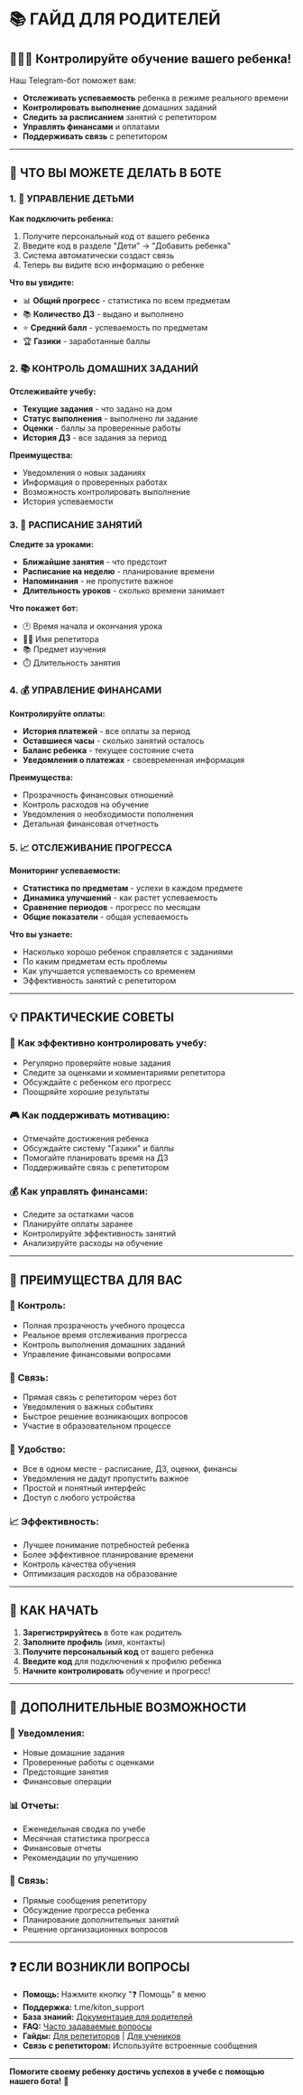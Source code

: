 # 📚 ГАЙД ДЛЯ РОДИТЕЛЕЙ

## 👨‍👩‍👧 **Контролируйте обучение вашего ребенка!**

Наш Telegram-бот поможет вам:
- **Отслеживать успеваемость** ребенка в режиме реального времени
- **Контролировать выполнение** домашних заданий
- **Следить за расписанием** занятий с репетитором
- **Управлять финансами** и оплатами
- **Поддерживать связь** с репетитором

---

## 🚀 **ЧТО ВЫ МОЖЕТЕ ДЕЛАТЬ В БОТЕ**

### 1. 👶 **УПРАВЛЕНИЕ ДЕТЬМИ**

**Как подключить ребенка:**
1. Получите персональный код от вашего ребенка
2. Введите код в разделе "Дети" → "Добавить ребенка"
3. Система автоматически создаст связь
4. Теперь вы видите всю информацию о ребенке

**Что вы увидите:**
- 📊 **Общий прогресс** - статистика по всем предметам
- 📚 **Количество ДЗ** - выдано и выполнено
- ⭐️ **Средний балл** - успеваемость по предметам
- 🏆 **Газики** - заработанные баллы

### 2. 📚 **КОНТРОЛЬ ДОМАШНИХ ЗАДАНИЙ**

**Отслеживайте учебу:**
- **Текущие задания** - что задано на дом
- **Статус выполнения** - выполнено ли задание
- **Оценки** - баллы за проверенные работы
- **История ДЗ** - все задания за период

**Преимущества:**
- Уведомления о новых заданиях
- Информация о проверенных работах
- Возможность контролировать выполнение
- История успеваемости

### 3. 📅 **РАСПИСАНИЕ ЗАНЯТИЙ**

**Следите за уроками:**
- **Ближайшие занятия** - что предстоит
- **Расписание на неделю** - планирование времени
- **Напоминания** - не пропустите важное
- **Длительность уроков** - сколько времени занимает

**Что покажет бот:**
- 🕐 Время начала и окончания урока
- 👨🏫 Имя репетитора
- 📚 Предмет изучения
- ⏱️ Длительность занятия

### 4. 💰 **УПРАВЛЕНИЕ ФИНАНСАМИ**

**Контролируйте оплаты:**
- **История платежей** - все оплаты за период
- **Оставшиеся часы** - сколько занятий осталось
- **Баланс ребенка** - текущее состояние счета
- **Уведомления о платежах** - своевременная информация

**Преимущества:**
- Прозрачность финансовых отношений
- Контроль расходов на обучение
- Уведомления о необходимости пополнения
- Детальная финансовая отчетность

### 5. 📈 **ОТСЛЕЖИВАНИЕ ПРОГРЕССА**

**Мониторинг успеваемости:**
- **Статистика по предметам** - успехи в каждом предмете
- **Динамика улучшений** - как растет успеваемость
- **Сравнение периодов** - прогресс по месяцам
- **Общие показатели** - общая успеваемость

**Что вы узнаете:**
- Насколько хорошо ребенок справляется с заданиями
- По каким предметам есть проблемы
- Как улучшается успеваемость со временем
- Эффективность занятий с репетитором

---

## 💡 **ПРАКТИЧЕСКИЕ СОВЕТЫ**

### 🎯 **Как эффективно контролировать учебу:**
- Регулярно проверяйте новые задания
- Следите за оценками и комментариями репетитора
- Обсуждайте с ребенком его прогресс
- Поощряйте хорошие результаты

### 🎮 **Как поддерживать мотивацию:**
- Отмечайте достижения ребенка
- Обсуждайте систему "Газики" и баллы
- Помогайте планировать время на ДЗ
- Поддерживайте связь с репетитором

### 💰 **Как управлять финансами:**
- Следите за остатками часов
- Планируйте оплаты заранее
- Контролируйте эффективность занятий
- Анализируйте расходы на обучение

---

## 🎯 **ПРЕИМУЩЕСТВА ДЛЯ ВАС**

### 🎯 **Контроль:**
- Полная прозрачность учебного процесса
- Реальное время отслеживания прогресса
- Контроль выполнения домашних заданий
- Управление финансовыми вопросами

### 💬 **Связь:**
- Прямая связь с репетитором через бот
- Уведомления о важных событиях
- Быстрое решение возникающих вопросов
- Участие в образовательном процессе

### 🎯 **Удобство:**
- Все в одном месте - расписание, ДЗ, оценки, финансы
- Уведомления не дадут пропустить важное
- Простой и понятный интерфейс
- Доступ с любого устройства

### 📈 **Эффективность:**
- Лучшее понимание потребностей ребенка
- Более эффективное планирование времени
- Контроль качества обучения
- Оптимизация расходов на образование

---

## 📱 **КАК НАЧАТЬ**

1. **Зарегистрируйтесь** в боте как родитель
2. **Заполните профиль** (имя, контакты)
3. **Получите персональный код** от вашего ребенка
4. **Введите код** для подключения к профилю ребенка
5. **Начните контролировать** обучение и прогресс!

---

## 🔧 **ДОПОЛНИТЕЛЬНЫЕ ВОЗМОЖНОСТИ**

### 🔔 **Уведомления:**
- Новые домашние задания
- Проверенные работы с оценками
- Предстоящие занятия
- Финансовые операции

### 📊 **Отчеты:**
- Еженедельная сводка по учебе
- Месячная статистика прогресса
- Финансовые отчеты
- Рекомендации по улучшению

### 💬 **Связь:**
- Прямые сообщения репетитору
- Обсуждение прогресса ребенка
- Планирование дополнительных занятий
- Решение организационных вопросов

---

## ❓ **ЕСЛИ ВОЗНИКЛИ ВОПРОСЫ**

- **Помощь:** Нажмите кнопку "❓ Помощь" в меню
- **Поддержка:** t.me/kiton_support
- **База знаний:** [Документация для родителей](knowledge-base-parent.md)
- **FAQ:** [Часто задаваемые вопросы](faq.md)
- **Гайды:** [Для репетиторов](tutor-guide.md) | [Для учеников](student-guide.md)
- **Связь с репетитором:** Используйте встроенные сообщения

---

**Помогите своему ребенку достичь успехов в учебе с помощью нашего бота!** 🌟
